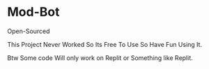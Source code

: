 # Mod-Bot
Open-Sourced

This Project Never Worked So Its Free To Use So Have Fun Using It.

Btw Some code Will only work on Replit or Something like Replit.
